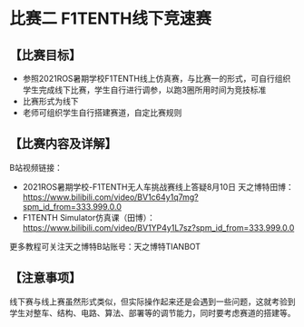 # 比赛二 F1TENTH线下竞速赛

## 【比赛目标】

- 参照2021ROS暑期学校F1TENTH线上仿真赛，与比赛一的形式，可自行组织学生完成线下比赛，学生自行进行调参，以跑3圈所用时间为竞技标准
- 比赛形式为线下
- 老师可组织学生自行搭建赛道，自定比赛规则

## 【比赛内容及详解】

B站视频链接：
- 2021ROS暑期学校-F1TENTH无人车挑战赛线上答疑8月10日 天之博特田博：https://www.bilibili.com/video/BV1c64y1q7mg?spm_id_from=333.999.0.0
- F1TENTH Simulator仿真课（田博）：https://www.bilibili.com/video/BV1YP4y1L7sz?spm_id_from=333.999.0.0

更多教程可关注天之博特B站账号：天之博特TIANBOT

## 【注意事项】

线下赛与线上赛虽然形式类似，但实际操作起来还是会遇到一些问题，这就考验到学生对整车、结构、电路、算法、部署等的调节能力，同时要考虑赛道的搭建等。
